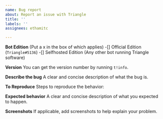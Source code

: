 ```yaml
---
name: Bug report
about: Report an issue with Triangle
title: ''
labels: ''
assignees: ethamitc

---
```


**Bot Edition** (Put a x in the box of which applies)
-[] Official Edition (`Triangle#5136`)
-[] Selfhosted Edition (Any other bot running Triangle software)


**Version**
You can get the version number by running `t!info`.


**Describe the bug**
A clear and concise description of what the bug is.

**To Reproduce**
Steps to reproduce the behavior:


**Expected behavior**
A clear and concise description of what you expected to happen.


**Screenshots**
If applicable, add screenshots to help explain your problem.

